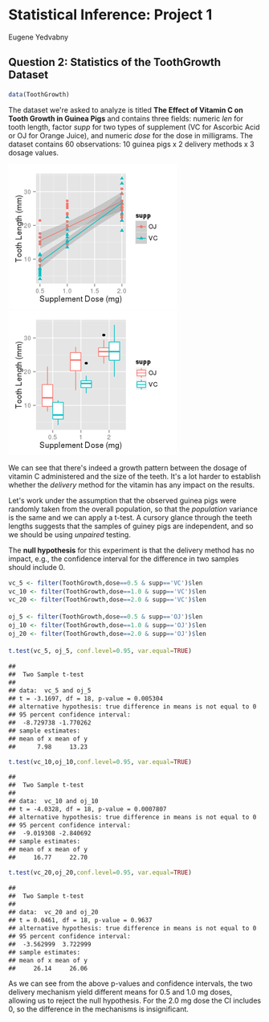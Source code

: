 # Statistical Inference: Project 1
Eugene Yedvabny  



## Question 2: Statistics of the ToothGrowth Dataset


```r
data(ToothGrowth)
```

The dataset we're asked to analyze is titled __The Effect of Vitamin C on Tooth Growth in Guinea Pigs__ and contains three fields: numeric _len_ for tooth length, factor _supp_ for two types of supplement (VC for Ascorbic Acid or OJ for Orange Juice), and numeric _dose_ for the dose in milligrams. The dataset contains 60 observations: 10 guinea pigs x 2 delivery methods x 3 dosage values.

![](figs/q2_len_vs_supp-1.png) ![](figs/q2_len_vs_supp-2.png) 

We can see that there's indeed a growth pattern between the dosage of vitamin C administered and the size of the teeth. It's a lot harder to establish whether the _delivery_ method for the vitamin has any impact on the results.

Let's work under the assumption that the observed guinea pigs were randomly taken from the overall population, so that the _population_ variance is the same and we can apply a t-test. A cursory glance through the teeth lengths suggests that the samples of guiney pigs are independent, and so we should be using _unpaired_ testing.

The __null hypothesis__ for this experiment is that the delivery method has no impact, e.g., the confidence interval for the difference in two samples should include 0.


```r
vc_5 <- filter(ToothGrowth,dose==0.5 & supp=='VC')$len
vc_10 <- filter(ToothGrowth,dose==1.0 & supp=='VC')$len
vc_20 <- filter(ToothGrowth,dose==2.0 & supp=='VC')$len

oj_5 <- filter(ToothGrowth,dose==0.5 & supp=='OJ')$len
oj_10 <- filter(ToothGrowth,dose==1.0 & supp=='OJ')$len
oj_20 <- filter(ToothGrowth,dose==2.0 & supp=='OJ')$len

t.test(vc_5, oj_5, conf.level=0.95, var.equal=TRUE)
```

```
## 
## 	Two Sample t-test
## 
## data:  vc_5 and oj_5
## t = -3.1697, df = 18, p-value = 0.005304
## alternative hypothesis: true difference in means is not equal to 0
## 95 percent confidence interval:
##  -8.729738 -1.770262
## sample estimates:
## mean of x mean of y 
##      7.98     13.23
```

```r
t.test(vc_10,oj_10,conf.level=0.95, var.equal=TRUE)
```

```
## 
## 	Two Sample t-test
## 
## data:  vc_10 and oj_10
## t = -4.0328, df = 18, p-value = 0.0007807
## alternative hypothesis: true difference in means is not equal to 0
## 95 percent confidence interval:
##  -9.019308 -2.840692
## sample estimates:
## mean of x mean of y 
##     16.77     22.70
```

```r
t.test(vc_20,oj_20,conf.level=0.95, var.equal=TRUE)
```

```
## 
## 	Two Sample t-test
## 
## data:  vc_20 and oj_20
## t = 0.0461, df = 18, p-value = 0.9637
## alternative hypothesis: true difference in means is not equal to 0
## 95 percent confidence interval:
##  -3.562999  3.722999
## sample estimates:
## mean of x mean of y 
##     26.14     26.06
```

As we can see from the above p-values and confidence intervals, the two delivery mechanism yield different means for 0.5 and 1.0 mg doses, allowing us to reject the null hypothesis. For the 2.0 mg dose the CI includes 0, so the difference in the mechanisms is insignificant.
